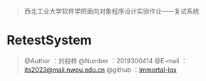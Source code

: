 > 西北工业大学软件学院面向对象程序设计实验作业——复试系统

# RetestSystem

> @Author ：刘权祥
> @Number ：2019300414
> @E-mail ：its2023@mail.nwpu.edu.cn
> @github ：[Immortal-lqx](https://github.com/Immortal-lqx)

